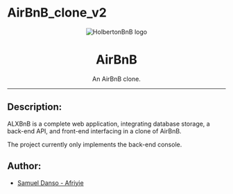 # AirBnB_clone_v2
<p align="center">
  <img src="https://github.com/bdbaraban/AirBnB_clone/blob/master/assets/hbnb_logo.png" alt="HolbertonBnB logo">
</p>

<h1 align="center">AirBnB</h1>
<p align="center">An AirBnB clone.</p>

---
## Description:
ALXBnB is a complete web application, integrating database storage, a back-end API, and front-end interfacing in a clone of AirBnB.

The project currently only implements the back-end console.

## Author:
* [Samuel Danso - Afriyie](https://github.com/DansoAfriyie) 
